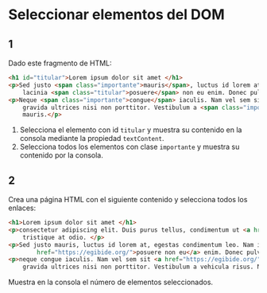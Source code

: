# Seleccionar elementos del DOM

## 1

Dado este fragmento de HTML:

```html
<h1 id="titular">Lorem ipsum dolor sit amet </h1>
<p>Sed justo <span class="importante">mauris</span>, luctus id lorem at, egestas condimentum leo. Nam in diam id felis
    lacinia <span class="titular">posuere</span> non eu enim. Donec pulvinar neque convallis.</p>
<p>Neque <span class="importante">congue</span> iaculis. Nam vel sem sit amet ligula </a>mollis semper id eu mauris. Nam
    gravida ultrices nisi non porttitor. Vestibulum a <span class="importante">vehicula</span> risus. Nunc ut imperdiet
    mauris.</p>
```

1. Selecciona el elemento con id `titular` y muestra su contenido en la consola mediante la propiedad `textContent`.
2. Selecciona todos los elementos con clase `importante` y muestra su contenido por la consola.

## 2

Crea una página HTML con el siguiente contenido y selecciona todos los enlaces:

```html
<h1>Lorem ipsum dolor sit amet </h1>
<p>consectetur adipiscing elit. Duis purus tellus, condimentum ut <a href="https://egibide.org/">euismod</a> eu,
    tristique at odio. </p>
<p>Sed justo mauris, luctus id lorem at, egestas condimentum leo. Nam in diam id felis lacinia <a
        href="https://egibide.org/">posuere non eu</a> enim. Donec pulvinar neque convallis. </p>
<p>neque congue iaculis. Nam vel sem sit <a href="https://egibide.org/">amet ligula </a>mollis semper id eu mauris. Nam
    gravida ultrices nisi non porttitor. Vestibulum a vehicula risus. Nunc ut imperdiet mauris. </p>
```

Muestra en la consola el número de elementos seleccionados.
